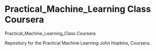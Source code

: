 # Practical_Machine_Learning Class Coursera

Practical_Machine_Learning_Class Coursera

Repository for the Practical Machine Learning John Hopkins, Coursera.
